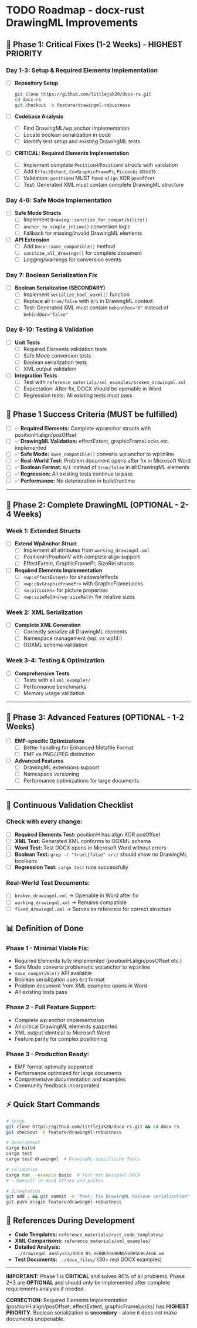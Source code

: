 # TODO Roadmap - docx-rust DrawingML Improvements

## 🚀 **Phase 1: Critical Fixes (1-2 Weeks) - HIGHEST PRIORITY**

### **Day 1-3: Setup & Required Elements Implementation**
- [ ] **Repository Setup**
  ```bash
  git clone https://github.com/littlejak20/docx-rs.git
  cd docx-rs
  git checkout -b feature/drawingml-robustness
  ```

- [ ] **Codebase Analysis**
  - [ ] Find DrawingML/wp:anchor implementation
  - [ ] Locate boolean serialization in code
  - [ ] Identify test setup and existing DrawingML tests

- [ ] **CRITICAL: Required Elements Implementation**
  - [ ] Implement complete `PositionH`/`PositionV` structs with validation
  - [ ] Add `EffectExtent`, `CnvGraphicFramePr`, `PicLocks` structs
  - [ ] Validation: `positionH` MUST have `align` XOR `posOffset`
  - [ ] Test: Generated XML must contain complete DrawingML structure

### **Day 4-6: Safe Mode Implementation**
- [ ] **Safe Mode Structs**
  - [ ] Implement `Drawing::sanitize_for_compatibility()`
  - [ ] `anchor_to_simple_inline()` conversion logic
  - [ ] Fallback for missing/invalid DrawingML elements

- [ ] **API Extension**
  - [ ] Add `Docx::save_compatible()` method
  - [ ] `sanitize_all_drawings()` for complete document
  - [ ] Logging/warnings for conversion events

### **Day 7: Boolean Serialization Fix**
- [ ] **Boolean Serialization (SECONDARY)**
  - [ ] Implement `serialize_bool_ooxml()` function
  - [ ] Replace all `true/false` with `0/1` in DrawingML context
  - [ ] Test: Generated XML must contain `behindDoc="0"` instead of `behindDoc="false"`

### **Day 8-10: Testing & Validation**
- [ ] **Unit Tests**
  - [ ] Required Elements validation tests
  - [ ] Safe Mode conversion tests  
  - [ ] Boolean serialization tests
  - [ ] XML output validation

- [ ] **Integration Tests**
  - [ ] Test with `reference_materials/xml_examples/broken_drawingml.xml`
  - [ ] Expectation: After fix, DOCX should be openable in Word
  - [ ] Regression tests: All existing tests must pass

## 🎯 **Phase 1 Success Criteria (MUST be fulfilled)**
- [ ] ✅ **Required Elements:** Complete wp:anchor structs with positionH.align/posOffset
- [ ] ✅ **DrawingML Validation:** effectExtent, graphicFrameLocks etc. implemented
- [ ] ✅ **Safe Mode:** `save_compatible()` converts wp:anchor to wp:inline  
- [ ] ✅ **Real-World Test:** Problem document opens after fix in Microsoft Word
- [ ] ✅ **Boolean Format:** `0/1` instead of `true/false` in all DrawingML elements
- [ ] ✅ **Regression:** All existing tests continue to pass
- [ ] ✅ **Performance:** No deterioration in build/runtime

---

## 🔧 **Phase 2: Complete DrawingML (OPTIONAL - 2-4 Weeks)**

### **Week 1: Extended Structs**
- [ ] **Extend WpAnchor Struct**
  - [ ] Implement all attributes from `working_drawingml.xml`
  - [ ] PositionH/PositionV with complete align support
  - [ ] EffectExtent, GraphicFramePr, SizeRel structs

- [ ] **Required Elements Implementation**
  - [ ] `<wp:effectExtent>` for shadows/effects
  - [ ] `<wp:cNvGraphicFramePr>` with GraphicFrameLocks
  - [ ] `<a:picLocks>` for picture properties
  - [ ] `<wp:sizeRelH>`/`<wp:sizeRelV>` for relative sizes

### **Week 2: XML Serialization**
- [ ] **Complete XML Generation**
  - [ ] Correctly serialize all DrawingML elements
  - [ ] Namespace management (wp: vs wp14:)
  - [ ] OOXML schema validation

### **Week 3-4: Testing & Optimization**
- [ ] **Comprehensive Tests**
  - [ ] Tests with all `xml_examples/`
  - [ ] Performance benchmarks
  - [ ] Memory usage validation

---

## 🚀 **Phase 3: Advanced Features (OPTIONAL - 1-2 Weeks)**

- [ ] **EMF-specific Optimizations**
  - [ ] Better handling for Enhanced Metafile Format
  - [ ] EMF vs PNG/JPEG distinction

- [ ] **Advanced Features**
  - [ ] DrawingML extensions support
  - [ ] Namespace versioning
  - [ ] Performance optimizations for large documents

---

## 🧪 **Continuous Validation Checklist**

### **Check with every change:**
- [ ] **Required Elements Test:** positionH has align XOR posOffset
- [ ] **XML Test:** Generated XML conforms to OOXML schema  
- [ ] **Word Test:** Test DOCX opens in Microsoft Word without errors
- [ ] **Boolean Test:** `grep -r "true\|false" src/` should show no DrawingML booleans
- [ ] **Regression Test:** `cargo test` runs successfully

### **Real-World Test Documents:**
- [ ] `broken_drawingml.xml` → Openable in Word after fix
- [ ] `working_drawingml.xml` → Remains compatible  
- [ ] `fixed_drawingml.xml` → Serves as reference for correct structure

## 📊 **Definition of Done**

### **Phase 1 - Minimal Viable Fix:**
- Required Elements fully implemented (positionH.align/posOffset etc.)
- Safe Mode converts problematic wp:anchor to wp:inline
- `save_compatible()` API available  
- Boolean serialization uses `0/1` format
- Problem document from XML examples opens in Word
- All existing tests pass

### **Phase 2 - Full Feature Support:**
- Complete wp:anchor implementation
- All critical DrawingML elements supported
- XML output identical to Microsoft Word
- Feature parity for complex positioning

### **Phase 3 - Production Ready:**
- EMF format optimally supported
- Performance optimized for large documents
- Comprehensive documentation and examples
- Community feedback incorporated

## ⚡ **Quick Start Commands**

```bash
# Setup
git clone https://github.com/littlejak20/docx-rs.git && cd docx-rs
git checkout -b feature/drawingml-robustness

# Development
cargo build
cargo test
cargo test drawingml  # DrawingML-spezifische Tests

# Validation
cargo run --example basic  # Test mit Beispiel-DOCX
# → Manuell in Word öffnen und prüfen

# Integration
git add . && git commit -m "feat: fix DrawingML boolean serialization"
git push origin feature/drawingml-robustness
```

## 🔗 **References During Development**

- **Code Templates:** `reference_materials/rust_code_templates/`
- **XML Comparisons:** `reference_materials/xml_examples/`
- **Detailed Analysis:** `../drawingml_analysis/DOCX_RS_VERBESSERUNGSVORSCHLAEGE.md`
- **Test Documents:** `../docx_files/` (30+ real DOCX examples)

---

**IMPORTANT:** Phase 1 is **CRITICAL** and solves 90% of all problems. Phase 2+3 are **OPTIONAL** and should only be implemented after complete requirements analysis if needed.

**CORRECTION:** Required Elements Implementation (positionH.align/posOffset, effectExtent, graphicFrameLocks) has **HIGHEST PRIORITY**. Boolean serialization is **secondary** - alone it does not make documents unopenable.